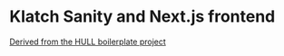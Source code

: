 # Klatch Sanity and Next.js frontend

[Derived from the HULL boilerplate project](https://github.com/ndimatteo/HULL)

